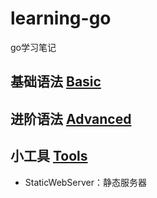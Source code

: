 # learning-go
go学习笔记

## 基础语法 [Basic](Basic)
## 进阶语法 [Advanced](Advanced)
## 小工具 [Tools](Tools)
- StaticWebServer：静态服务器